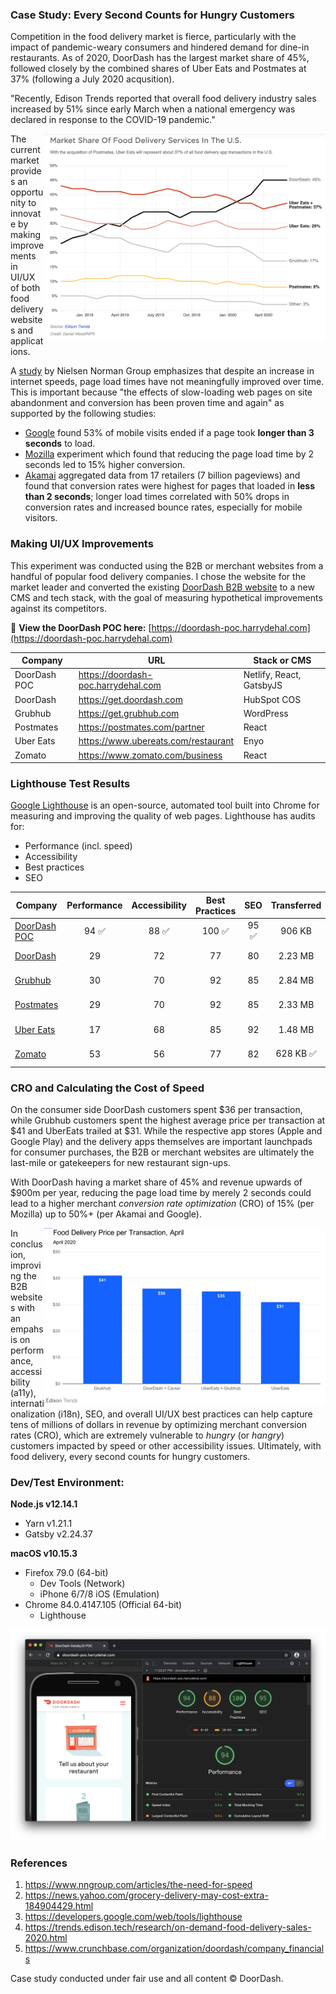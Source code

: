 ### Case Study: Every Second Counts for Hungry Customers
Competition in the food delivery market is fierce, particularly with the impact of pandemic-weary consumers and hindered demand for dine-in restaurants. As of 2020, DoorDash has the largest market share of 45%, followed closely by the combined shares of Uber Eats and Postmates at 37% (following a July 2020 acqusition).

"Recently, Edison Trends reported that overall food delivery industry sales increased by 51% since early March when a national emergency was declared in response to the COVID-19 pandemic."

<img align="right" width="450" src="https://raw.githubusercontent.com/hdehal/doordash-poc/master/static/edison_npr_marketshare.png">

The current market provides an opportunity to innovate by making improvements in UI/UX of both food delivery websites and applications.

A [study](https://www.nngroup.com/articles/the-need-for-speed) by Nielsen Norman Group emphasizes that despite an increase in internet speeds, page load times have not meaningfully improved over time. This is important because "the effects of slow-loading web pages on site abandonment and conversion has been proven time and again" as supported by the following studies:

- [Google](https://www.thinkwithgoogle.com/marketing-resources/data-measurement/mobile-page-speed-new-industry-benchmarks/) found 53% of mobile visits ended if a page took **longer than 3 seconds** to load.
- [Mozilla](https://blog.mozilla.org/metrics/2010/04/05/firefox-page-load-speed-part-ii/) experiment which found that reducing the page load time by 2 seconds led to 15% higher conversion.
- [Akamai](https://www.akamai.com/us/en/multimedia/documents/report/akamai-state-of-online-retail-performance-2017-holiday.pdf) aggregated data from 17 retailers (7 billion pageviews) and found that conversion rates were highest for pages that loaded in **less than 2 seconds**; longer load times correlated with 50% drops in conversion rates and increased bounce rates, especially for mobile visitors.

### Making UI/UX Improvements
This experiment was conducted using the B2B or merchant websites from a handful of popular food delivery companies. I chose the website for the market leader and converted the existing [DoorDash B2B website](https://get.doordash.com) to a new CMS and tech stack, with the goal of measuring hypothetical improvements against its competitors.

:link: **View the DoorDash POC here:** [https://doordash-poc.harrydehal.com](https://doordash-poc.harrydehal.com)


| Company      | URL                                 | Stack or CMS             |
|--------------|-------------------------------------|--------------------------|
| DoorDash POC | https://doordash-poc.harrydehal.com | Netlify, React, GatsbyJS |
| DoorDash     | https://get.doordash.com            | HubSpot COS              |
| Grubhub      | https://get.grubhub.com             | WordPress                |
| Postmates    | https://postmates.com/partner       | React                    |
| Uber Eats    | https://www.ubereats.com/restaurant | Enyo                     |
| Zomato       | https://www.zomato.com/business     | React                    |

### Lighthouse Test Results

[Google Lighthouse](https://developers.google.com/web/tools/lighthouse) is an open-source, automated tool built into Chrome for measuring and improving the quality of web pages. Lighthouse has audits for:

- Performance (incl. speed)
- Accessibility
- Best practices
- SEO

| Company                                             |      Performance      |     Accessibility     |     Best Practices     |          SEO          |        Transferred        |          Load Event         |
|-----------------------------------------------------|:---------------------:|:---------------------:|:----------------------:|:---------------------:|:-------------------------:|:---------------------------:|
| [DoorDash POC](https://doordash-poc.harrydehal.com) | 94 :white_check_mark: | 88 :white_check_mark: | 100 :white_check_mark: | 95 :white_check_mark: |           906 KB          | 0.454 ms :white_check_mark: |
| [DoorDash](https://get.doordash.com)                |           29          |           72          |           77           |           80          |          2.23 MB          |           4.354 s           |
| [Grubhub](https://get.grubhub.com)                  |           30          |           70          |           92           |           85          |          2.84 MB          |           2.742 s           |
| [Postmates](https://postmates.com/partner)          |           29          |           70          |           92           |           85          |          2.33 MB          |           1.446 s           |
| [Uber Eats](https://www.ubereats.com/restaurant)    |           17          |           68          |           85           |           92          |          1.48 MB          |           1.580 s           |
| [Zomato](https://www.zomato.com/business)           |           53          |           56          |           77           |           82          | 628 KB :white_check_mark: |           1.191 s           |

### CRO and Calculating the Cost of Speed
On the consumer side DoorDash customers spent $36 per transaction, while Grubhub customers spent the highest average price per transaction at $41 and UberEats trailed at $31. While the respective app stores (Apple and Google Play) and the delivery apps themselves are important launchpads for consumer purchases, the B2B or merchant websites are ultimately the last-mile or gatekeepers for new restaurant sign-ups.

With DoorDash having a market share of 45% and revenue upwards of $900m per year, reducing the page load time by merely 2 seconds could lead to a higher merchant *conversion rate optimization* (CRO) of 15% (per Mozilla) up to 50%+ (per Akamai and Google).

<img align="right" width="450" src="https://raw.githubusercontent.com/hdehal/doordash-poc/master/static/edison_prices.png">

In conclusion, improving the B2B websites with an empahsis on performance, accessibility (a11y), internationalization (i18n), SEO, and overall UI/UX best practices can help capture tens of millions of dollars in revenue by optimizing merchant conversion rates (CRO), which are extremely vulnerable to *hungry* (or *hangry*) customers impacted by speed or other accessibility issues. Ultimately, with food delivery, every second counts for hungry customers.

### Dev/Test Environment:
**Node.js v12.14.1**
- Yarn v1.21.1
- Gatsby v2.24.37

**macOS v10.15.3**
- Firefox 79.0 (64-bit)
  - Dev Tools (Network)
  - iPhone 6/7/8 iOS (Emulation)
- Chrome 84.0.4147.105 (Official 64-bit)
  - Lighthouse

[<img src="https://raw.githubusercontent.com/hdehal/doordash-poc/master/static/app_screenshot.png">](https://doordash-poc.harrydehal.com)
### References
1. https://www.nngroup.com/articles/the-need-for-speed
2. https://news.yahoo.com/grocery-delivery-may-cost-extra-184904429.html
3. https://developers.google.com/web/tools/lighthouse
4. https://trends.edison.tech/research/on-demand-food-delivery-sales-2020.html
5. https://www.crunchbase.com/organization/doordash/company_financials

Case study conducted under fair use and all content © DoorDash.